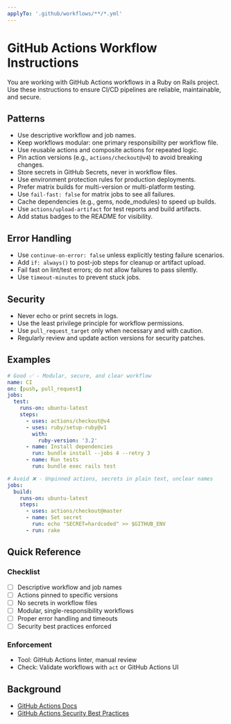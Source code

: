 ```yaml
---
applyTo: '.github/workflows/**/*.yml'
---
```


# GitHub Actions Workflow Instructions

You are working with GitHub Actions workflows in a Ruby on Rails project. Use these instructions to ensure CI/CD pipelines are reliable, maintainable, and secure.

## Patterns
- Use descriptive workflow and job names.
- Keep workflows modular: one primary responsibility per workflow file.
- Use reusable actions and composite actions for repeated logic.
- Pin action versions (e.g., `actions/checkout@v4`) to avoid breaking changes.
- Store secrets in GitHub Secrets, never in workflow files.
- Use environment protection rules for production deployments.
- Prefer matrix builds for multi-version or multi-platform testing.
- Use `fail-fast: false` for matrix jobs to see all failures.
- Cache dependencies (e.g., gems, node_modules) to speed up builds.
- Use `actions/upload-artifact` for test reports and build artifacts.
- Add status badges to the README for visibility.

## Error Handling
- Use `continue-on-error: false` unless explicitly testing failure scenarios.
- Add `if: always()` to post-job steps for cleanup or artifact upload.
- Fail fast on lint/test errors; do not allow failures to pass silently.
- Use `timeout-minutes` to prevent stuck jobs.

## Security
- Never echo or print secrets in logs.
- Use the least privilege principle for workflow permissions.
- Use `pull_request_target` only when necessary and with caution.
- Regularly review and update action versions for security patches.

## Examples
```yaml
# Good ✅ - Modular, secure, and clear workflow
name: CI
on: [push, pull_request]
jobs:
  test:
    runs-on: ubuntu-latest
    steps:
      - uses: actions/checkout@v4
      - uses: ruby/setup-ruby@v1
        with:
          ruby-version: '3.2'
      - name: Install dependencies
        run: bundle install --jobs 4 --retry 3
      - name: Run tests
        run: bundle exec rails test
```

```yaml
# Avoid ❌ - Unpinned actions, secrets in plain text, unclear names
jobs:
  build:
    runs-on: ubuntu-latest
    steps:
      - uses: actions/checkout@master
      - name: Set secret
        run: echo "SECRET=hardcoded" >> $GITHUB_ENV
      - run: rake
```

## Quick Reference

### Checklist
- [ ] Descriptive workflow and job names
- [ ] Actions pinned to specific versions
- [ ] No secrets in workflow files
- [ ] Modular, single-responsibility workflows
- [ ] Proper error handling and timeouts
- [ ] Security best practices enforced

### Enforcement
- Tool: GitHub Actions linter, manual review
- Check: Validate workflows with `act` or GitHub Actions UI

## Background
- [GitHub Actions Docs](https://docs.github.com/en/actions)
- [GitHub Actions Security Best Practices](https://docs.github.com/en/actions/security-guides/security-hardening-for-github-actions)
